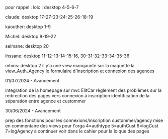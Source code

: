 pour rappel :
loic :
desktop 4-5-6-7

claude:
desktop 17-27-23-24-25-26-18-19

kaouther:
desktop 1-9

Michel:
desktop 8-19-22

selmane:
desktop 20

ihssane:
desktop 11-12-13-14-15-16, 30-31-32-33-34-35-36

mhms:
desktop 2
il y'a une view manqaunte sur la maquette la view_Auth_Agency le formulaire d'inscription et connexion des agences

01/07/2024 - Avancement

integration de la homepage sur mvc ElitCar
règlement des problèmes sur la redirection des pages vers connexion à inscription identification de la séparation entre agence et custommer

30/06/2024 - Avancement

prep des fonctions pour les connexions/inscription custommer/agency mise en commentaire des views pour l'orga
4=authtype
5=authCust
6=logCust
7=logAgency
à continuer
voir dans le cahier pour la loique des pages
